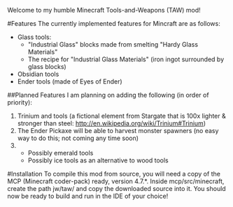 Welcome to my humble Minecraft Tools-and-Weapons (TAW) mod!

#Features
The currently implemented features for Mincraft are as follows:
* Glass tools:
  * "Industrial Glass" blocks made from smelting "Hardy Glass Materials"
  * The recipe for "Industrial Glass Materials" (iron ingot surrounded by glass blocks)
* Obsidian tools
* Ender tools (made of Eyes of Ender)

##Planned Features
I am planning on adding the following (in order of priority):

1. Trinium and tools (a fictional element from Stargate that is 100x lighter & stronger than steel: http://en.wikipedia.org/wiki/Trinium#Trinium)
2. The Ender Pickaxe will be able to harvest monster spawners (no easy way to do this; not coming any time soon)
3. 
   * Possibly emerald tools 
   * Possibly ice tools as an alternative to wood tools

#Installation
To compile this mod from source, you will need a copy of the MCP (Minecraft coder-pack) ready,
version 4.7.*. Inside mcp/src/minecraft, create the path jw/taw/ and copy the downloaded source into it.
You should now be ready to build and run in the IDE of your choice!